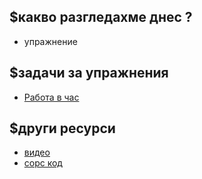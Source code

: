## $какво разгледахме днес ?
- упражнение

## $задачи за упражнения
- [Работа в час](https://github.com/mihail-petrov/netit-webdev-java/tree/master/22-23/%40semester_1/week-10-1/cw)

## $други ресурси
- [видео](https://drive.google.com/file/d/1OexGhuoN7YLkQiNjN1aS_9198qiVcZXG/view?usp=sharing)
- [сорс код](https://github.com/mihail-petrov/netit-webdev-java/tree/master/22-23/%40semester_1/week-10-1/source)
